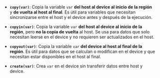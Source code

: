 - **`copy(var)`**: Copia la variable `var` **del host al device al inicio de la región** y **de vuelta al host al final**. Es útil para variables que necesitan sincronizarse entre el host y el device antes y después de la ejecución.
    
- **`copyin(var)`**: Copia la variable `var` **del host al device al inicio de la región**, pero **no la copia de vuelta** al host. Se usa para datos que solo necesitan leerse en el device y no requieren ser actualizados en el host.
    
- **`copyout(var)`**: Copia la variable `var` **del device al host al final de la región**. Es útil para datos que se calculan o modifican en el device y que necesitan estar disponibles en el host al final.
- **`create(var)`**: Crea `var` en el device sin transferir datos entre host y device.